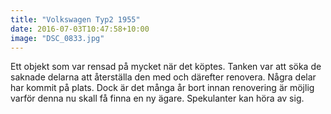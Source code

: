 ```yaml
---
title: "Volkswagen Typ2 1955"
date: 2016-07-03T10:47:58+10:00 
image: "DSC_0833.jpg"
---
```


Ett objekt som var rensad på mycket när det köptes. Tanken var att söka de saknade delarna att återställa den med och därefter renovera. Några delar har kommit på plats. Dock är det många år bort innan renovering är möjlig varför denna nu skall få finna en ny ägare. Spekulanter kan höra av sig.
